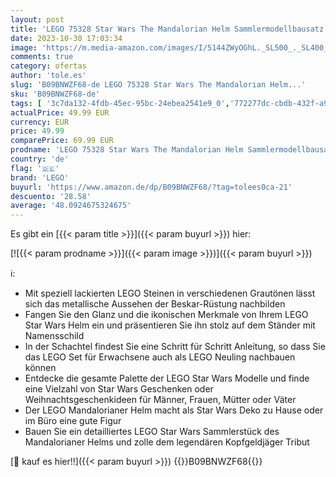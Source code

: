 ```yaml
---
layout: post
title: 'LEGO 75328 Star Wars The Mandalorian Helm Sammlermodellbausatz zum Bauen  Dekorieren und Verschenken für Erwachsene'
date: 2023-10-30 17:03:34
image: 'https://m.media-amazon.com/images/I/5144ZWyOGhL._SL500_._SL400_.jpg'
comments: true
category: ofertas
author: 'tole.es'
slug: 'B09BNWZF68-de LEGO 75328 Star Wars The Mandalorian Helm...'
sku: 'B09BNWZF68-de'
tags: [ '3c7da132-4fdb-45ec-95bc-24ebea2541e9_0','772277dc-cbdb-432f-a915-25a321e9ed8c_0','772277dc-cbdb-432f-a915-25a321e9ed8c_3901','772277dc-cbdb-432f-a915-25a321e9ed8c_9901','Arborist Merchandising Root','Bauspielzeug & Konstruktionsspielzeug','Bauspielzeugsets','Custom Stores','Kunden-Favoriten: Spielzeug','LEGO','Lego Star Wars','Self Service','Special Features Stores','Spielzeug','Xmas23 Most wanted Toys','lego','🇩🇪', ]
actualPrice: 49.99 EUR
currency: EUR
price: 49.99
comparePrice: 69.99 EUR
prodname: 'LEGO 75328 Star Wars The Mandalorian Helm Sammlermodellbausatz zum Bauen  Dekorieren und Verschenken für Erwachsene'
country: 'de'
flag: '🇩🇪'
brand: 'LEGO'
buyurl: 'https://www.amazon.de/dp/B09BNWZF68/?tag=tolees0ca-21'
descuento: '28.58'
average: '48.0924675324675'
---
```


Es gibt ein [{{< param title >}}]({{< param buyurl >}}) hier:

[![{{< param prodname >}}]({{< param image >}})]({{< param buyurl >}})

ℹ️:

- Mit speziell lackierten LEGO Steinen in verschiedenen Grautönen lässt sich das metallische Aussehen der Beskar-Rüstung nachbilden
- Fangen Sie den Glanz und die ikonischen Merkmale von Ihrem LEGO Star Wars Helm ein und präsentieren Sie ihn stolz auf dem Ständer mit Namensschild
- In der Schachtel findest Sie eine Schritt für Schritt Anleitung, so dass Sie das LEGO Set für Erwachsene auch als LEGO Neuling nachbauen können
- Entdecke die gesamte Palette der LEGO Star Wars Modelle und finde eine Vielzahl von Star Wars Geschenken oder Weihnachtsgeschenkideen für Männer, Frauen, Mütter oder Väter
- Der LEGO Mandalorianer Helm macht als Star Wars Deko zu Hause oder im Büro eine gute Figur
- Bauen Sie ein detailliertes LEGO Star Wars Sammlerstück des Mandalorianer Helms und zolle dem legendären Kopfgeldjäger Tribut

[🛒 kauf es hier!!]({{< param buyurl >}})
{{<world>}}B09BNWZF68{{</world>}}
